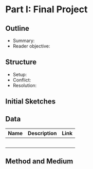 # Part I: Final Project

## Outline 
- Summary:
- Reader objective:

## Structure
- Setup:
- Conflict:
- Resolution: 

## Initial Sketches 

## Data
| Name | Description | Link |
|:-----|:------------|:-----|
|  |  | []()|
|  |  | []()|
|  |  | []()|
|  |  | []()|
|  |  | []()|

## Method and Medium
